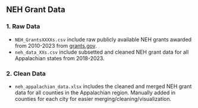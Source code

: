 ## NEH Grant Data 

### 1. Raw Data 

- `NEH_GrantsXXXXs.csv` include raw publicly available NEH grants awarded from 2010-2023 from [grants.gov](https://apps.neh.gov/open/data/).  
- `neh_data_XXs.csv` include subsetted and cleaned NEH grant data for all Appalachian states from 2018-2023.  

### 2. Clean Data 
- `neh_appalachian_data.xlsx` includes the cleaned and merged NEH grant data for all counties in the Appalachian region. Manually added in counties for each city for easier merging/cleaning/visualization.    

 
